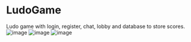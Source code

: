 # LudoGame
Ludo game with login, register, chat, lobby and database to store scores.
![image](https://user-images.githubusercontent.com/72856422/203316438-326f9d60-6d1d-4e5e-8a2c-e60217c773bd.png)
![image](https://user-images.githubusercontent.com/72856422/203316696-130aabbd-e8ce-4d50-a51f-be34f44bc547.png)
![image](https://user-images.githubusercontent.com/72856422/203317186-7c688871-1448-4909-ae80-9687f0bb512c.png)
